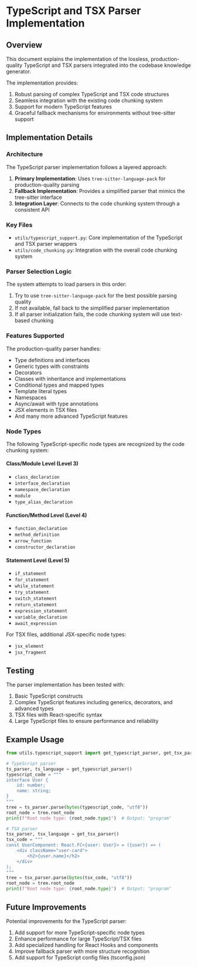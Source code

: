 # TypeScript and TSX Parser Implementation

## Overview

This document explains the implementation of the lossless, production-quality TypeScript and TSX parsers integrated into the codebase knowledge generator.

The implementation provides:

1. Robust parsing of complex TypeScript and TSX code structures
2. Seamless integration with the existing code chunking system
3. Support for modern TypeScript features
4. Graceful fallback mechanisms for environments without tree-sitter support

## Implementation Details

### Architecture

The TypeScript parser implementation follows a layered approach:

1. **Primary Implementation**: Uses `tree-sitter-language-pack` for production-quality parsing
2. **Fallback Implementation**: Provides a simplified parser that mimics the tree-sitter interface
3. **Integration Layer**: Connects to the code chunking system through a consistent API

### Key Files

- `utils/typescript_support.py`: Core implementation of the TypeScript and TSX parser wrappers
- `utils/code_chunking.py`: Integration with the overall code chunking system

### Parser Selection Logic

The system attempts to load parsers in this order:

1. Try to use `tree-sitter-language-pack` for the best possible parsing quality
2. If not available, fall back to the simplified parser implementation
3. If all parser initialization fails, the code chunking system will use text-based chunking

### Features Supported

The production-quality parser handles:

- Type definitions and interfaces
- Generic types with constraints
- Decorators
- Classes with inheritance and implementations
- Conditional types and mapped types
- Template literal types
- Namespaces
- Async/await with type annotations
- JSX elements in TSX files
- And many more advanced TypeScript features

### Node Types

The following TypeScript-specific node types are recognized by the code chunking system:

#### Class/Module Level (Level 3)
- `class_declaration`
- `interface_declaration`
- `namespace_declaration`
- `module`
- `type_alias_declaration`

#### Function/Method Level (Level 4)
- `function_declaration`
- `method_definition`
- `arrow_function`
- `constructor_declaration`

#### Statement Level (Level 5)
- `if_statement`
- `for_statement`
- `while_statement`
- `try_statement`
- `switch_statement`
- `return_statement`
- `expression_statement`
- `variable_declaration`
- `await_expression`

For TSX files, additional JSX-specific node types:
- `jsx_element`
- `jsx_fragment`

## Testing

The parser implementation has been tested with:

1. Basic TypeScript constructs
2. Complex TypeScript features including generics, decorators, and advanced types
3. TSX files with React-specific syntax
4. Large TypeScript files to ensure performance and reliability

## Example Usage

```python
from utils.typescript_support import get_typescript_parser, get_tsx_parser

# TypeScript parser
ts_parser, ts_language = get_typescript_parser()
typescript_code = """
interface User {
    id: number;
    name: string;
}
"""
tree = ts_parser.parse(bytes(typescript_code, "utf8"))
root_node = tree.root_node
print(f"Root node type: {root_node.type}")  # Output: "program"

# TSX parser
tsx_parser, tsx_language = get_tsx_parser()
tsx_code = """
const UserComponent: React.FC<{user: User}> = ({user}) => (
    <div className="user-card">
        <h2>{user.name}</h2>
    </div>
);
"""
tree = tsx_parser.parse(bytes(tsx_code, "utf8"))
root_node = tree.root_node
print(f"Root node type: {root_node.type}")  # Output: "program"
```

## Future Improvements

Potential improvements for the TypeScript parser:

1. Add support for more TypeScript-specific node types
2. Enhance performance for large TypeScript/TSX files
3. Add specialized handling for React Hooks and components
4. Improve fallback parser with more structure recognition
5. Add support for TypeScript config files (tsconfig.json) 